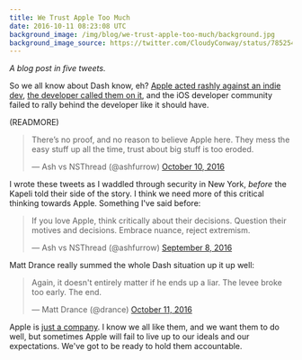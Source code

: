 ```yaml
---
title: We Trust Apple Too Much
date: 2016-10-11 08:23:08 UTC
background_image: /img/blog/we-trust-apple-too-much/background.jpg
background_image_source: https://twitter.com/CloudyConway/status/785254024673198080
---
```


_A blog post in five tweets._

So we all know about Dash know, eh? [Apple acted rashly against an indie dev](https://blog.kapeli.com/apple-removed-dash-from-the-app-store), [the developer called them on it](https://blog.kapeli.com/dash-and-apple-my-side-of-the-story), and the iOS developer community failed to rally behind the developer like it should have.

(READMORE)

<blockquote class="twitter-tweet" data-lang="en"><p lang="en" dir="ltr">There’s no proof, and no reason to believe Apple here. They mess the easy stuff up all the time, trust about big stuff is too eroded.</p>&mdash; Ash vs NSThread (@ashfurrow) <a href="https://twitter.com/ashfurrow/status/785606500433747968">October 10, 2016</a></blockquote> <script async src="//platform.twitter.com/widgets.js" charset="utf-8"></script>

I wrote these tweets as I waddled through security in New York, _before_ the Kapeli told their side of the story. I think we need more of this critical thinking towards Apple. Something I've said before:

<blockquote class="twitter-tweet" data-lang="en"><p lang="en" dir="ltr">If you love Apple, think critically about their decisions. Question their motives and decisions. Embrace nuance, reject extremism.</p>&mdash; Ash vs NSThread (@ashfurrow) <a href="https://twitter.com/ashfurrow/status/773856902304366592">September 8, 2016</a></blockquote> <script async src="//platform.twitter.com/widgets.js" charset="utf-8"></script>

Matt Drance really summed the whole Dash situation up it up well:

<blockquote class="twitter-tweet" data-lang="en"><p lang="en" dir="ltr">Again, it doesn&#39;t entirely matter if he ends up a liar. The levee broke too early. The end.</p>&mdash; Matt Drance (@drance) <a href="https://twitter.com/drance/status/785635370939523072">October 11, 2016</a></blockquote> <script async src="//platform.twitter.com/widgets.js" charset="utf-8"></script>

Apple is [just a company](https://ashfurrow.com/blog/crestfallen/). I know we all like them, and we want them to do well, but sometimes Apple will fail to live up to our ideals and our expectations. We've got to be ready to hold them accountable.